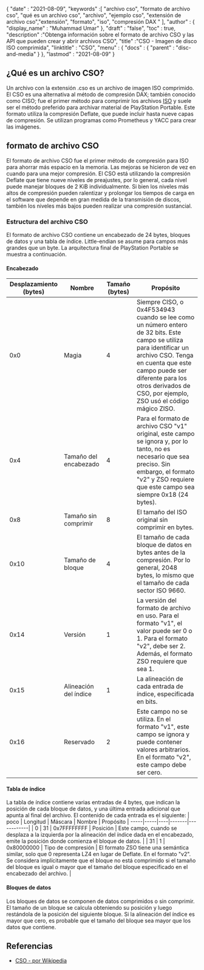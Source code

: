 {
  "date" : "2021-08-09",
  "keywords" :[ "archivo cso", "formato de archivo cso", "qué es un archivo cso", "archivo", "ejemplo cso", "extensión de archivo cso","extensión", "formato", "iso", "compresión DAX " ],
  "author" : {
    "display_name" : "Muhammad Umar"
},
  "draft" : "false",
   "toc" : true,
  "description" :"Obtenga información sobre el formato de archivo CSO y las API que pueden crear y abrir archivos CSO",
  "title" :"CSO - Imagen de disco ISO comprimida",
  "linktitle" : "CSO",
  "menu" : {
    "docs" : {
      "parent" : "disc-and-media"
}
},
  "lastmod" : "2021-08-09"
}

## ¿Qué es un archivo CSO?

Un archivo con la extensión .cso es un archivo de imagen ISO comprimido. El CSO es una alternativa al método de compresión DAX; también conocido como CISO; fue el primer método para comprimir los archivos [ISO](/es/compression/iso/) y suele ser el método preferido para archivar material de PlayStation Portable. Este formato utiliza la compresión Deflate, que puede incluir hasta nueve capas de compresión. Se utilizan programas como Prometheus y YACC para crear las imágenes.

## formato de archivo CSO

El formato de archivo CSO fue el primer método de compresión para ISO para ahorrar más espacio en la memoria. Las mejoras se hicieron de vez en cuando para una mejor compresión. El CSO está utilizando la compresión Deflate que tiene nueve niveles de preajustes, por lo general, cada nivel puede manejar bloques de 2 KiB individualmente. Si bien los niveles más altos de compresión pueden ralentizar y prolongar los tiempos de carga en el software que depende en gran medida de la transmisión de discos, también los niveles más bajos pueden realizar una compresión sustancial.

### Estructura del archivo CSO

El formato de archivo CSO contiene un encabezado de 24 bytes, bloques de datos y una tabla de índice. Little-endian se asume para campos más grandes que un byte. La arquitectura final de PlayStation Portable se muestra a continuación.

#### Encabezado

| Desplazamiento (bytes) | Nombre | Tamaño (bytes) | Propósito |
----------|----------|--------------|---------|
| 0x0 | Magia | 4 | Siempre CISO, o 0x4F534943 cuando se lee como un número entero de 32 bits. Este campo se utiliza para identificar un archivo CSO. Tenga en cuenta que este campo puede ser diferente para los otros derivados de CSO, por ejemplo, ZSO usó el código mágico ZISO. |
| 0x4 | Tamaño del encabezado | 4 | Para el formato de archivo CSO "v1" original, este campo se ignora y, por lo tanto, no es necesario que sea preciso. Sin embargo, el formato "v2" y ZSO requiere que este campo sea siempre 0x18 (24 bytes). |
| 0x8 | Tamaño sin comprimir | 8 | El tamaño del ISO original sin comprimir en bytes. |
| 0x10 | Tamaño de bloque | 4 | El tamaño de cada bloque de datos en bytes antes de la compresión. Por lo general, 2048 bytes, lo mismo que el tamaño de cada sector ISO 9660. |
| 0x14 | Versión | 1 | La versión del formato de archivo en uso. Para el formato "v1", el valor puede ser 0 o 1. Para el formato "v2", debe ser 2. Además, el formato ZSO requiere que sea 1. |
| 0x15 | Alineación del índice | 1 | La alineación de cada entrada de índice, especificada en bits. |
| 0x16 | Reservado | 2 | Este campo no se utiliza. En el formato "v1", este campo se ignora y puede contener valores arbitrarios. En el formato "v2", este campo debe ser cero. |

#### Tabla de índice

La tabla de índice contiene varias entradas de 4 bytes, que indican la posición de cada bloque de datos, y una última entrada adicional que apunta al final del archivo.
El contenido de cada entrada es el siguiente:
| poco | Longitud | Máscara | Nombre | Propósito |
-----|-----|----|-------|------------|
| 0 | 31 | 0x7FFFFFFFF | Posición | Este campo, cuando se desplaza a la izquierda por la alineación del índice dada en el encabezado, emite la posición donde comienza el bloque de datos. |
| 31 | 1 | 0x80000000 | Tipo de compresión | El formato ZSO tiene una semántica similar, solo que 0 representa LZ4 en lugar de Deflate. En el formato "v2". Se considera implícitamente que el bloque no está comprimido si el tamaño del bloque es igual o mayor que el tamaño del bloque especificado en el encabezado del archivo. |

#### Bloques de datos

Los bloques de datos se componen de datos comprimidos o sin comprimir. El tamaño de un bloque se calcula obteniendo su posición y luego restándola de la posición del siguiente bloque. Si la alineación del índice es mayor que cero, es probable que el tamaño del bloque sea mayor que los datos que contiene.


## Referencias

* [CSO - por Wikipedia](https://en.wikipedia.org/wiki/.CSO)


